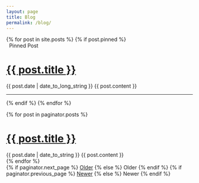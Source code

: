 ```yaml
---
layout: page
title: Blog
permalink: /blog/
---
```


<div class="posts">
    {% for post in site.posts %}
    {% if post.pinned %}
      <div class="lead alert">
        <i class="fas fa-thumbtack"></i> &nbsp; Pinned Post 
      </div>
      <div class="post">
        <h1 class="post-title">
          <a href="{{ site.baseurl }}{{ post.url }}">
            {{ post.title }}
          </a>
        </h1>
        <div class="hr"></div>
        <span class="post-date">{{ post.date | date_to_long_string }}</span>
          {{ post.content }}
      </div>
      <hr>
    {% endif %}
  {% endfor %}



  {% for post in paginator.posts %}
  <div class="post">
    <h1 class="post-title">
      <a href="{{ post.url }}">
        {{ post.title }}
      </a>
    </h1>
    <span class="post-date">{{ post.date | date_to_string }}</span>
    {{ post.content }}
  </div>
  {% endfor %}
</div>

<div class="pagination">
  {% if paginator.next_page %}
    <a class="pagination-item older" href="{{ site.baseurl }}{{ paginator.next_page_path }}">Older</a>
  {% else %}
    <span class="pagination-item older">Older</span>
  {% endif %}
  {% if paginator.previous_page %}
    <a class="pagination-item newer" href="{{ site.baseurl }}{{paginator.previous_page_path}}">Newer</a>
  {% else %}
    <span class="pagination-item newer">Newer</span>
  {% endif %}
</div>